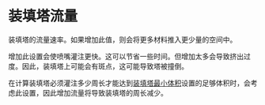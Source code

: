 装填塔流量
====
装填塔的流量速率。如果增加此值，则会将更多材料推入更少量的空间中。

增加此设置会使喷嘴灌注更快。这可以节省一些时间。但增加太多会导致挤出过度。因此，装填塔上可能会有斑点，这可能导致塔被撞倒。

在计算装填塔必须灌注多少周长才能达到[装填塔最小体积](../dual/prime_tower_min_volume.md)设置的足够体积时，会考虑此设置，因此增加流量将导致装填塔的周长减少。
